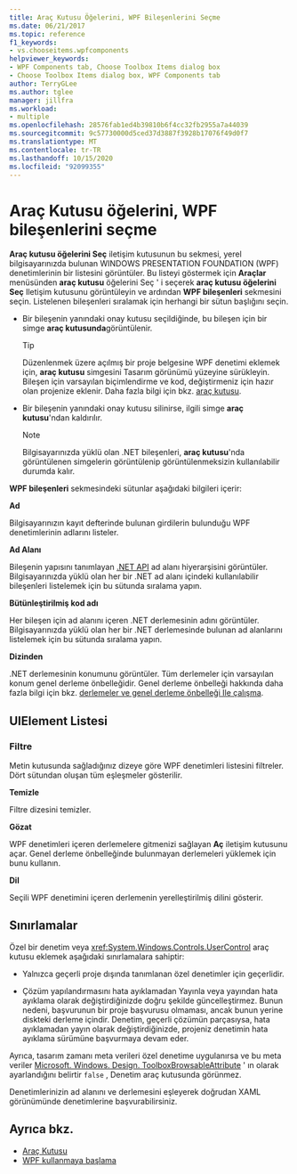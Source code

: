 ```yaml
---
title: Araç Kutusu Öğelerini, WPF Bileşenlerini Seçme
ms.date: 06/21/2017
ms.topic: reference
f1_keywords:
- vs.chooseitems.wpfcomponents
helpviewer_keywords:
- WPF Components tab, Choose Toolbox Items dialog box
- Choose Toolbox Items dialog box, WPF Components tab
author: TerryGLee
ms.author: tglee
manager: jillfra
ms.workload:
- multiple
ms.openlocfilehash: 28576fab1ed4b39810b6f4cc32fb2955a7a44039
ms.sourcegitcommit: 9c57730000d5ced37d3887f3928b17076f49d0f7
ms.translationtype: MT
ms.contentlocale: tr-TR
ms.lasthandoff: 10/15/2020
ms.locfileid: "92099355"
---
```

# <a name="choose-toolbox-items-wpf-components"></a>Araç Kutusu öğelerini, WPF bileşenlerini seçme

**Araç kutusu öğelerini Seç** iletişim kutusunun bu sekmesi, yerel bilgisayarınızda bulunan WINDOWS PRESENTATION FOUNDATION (WPF) denetimlerinin bir listesini görüntüler. Bu listeyi göstermek için **Araçlar** menüsünden **araç kutusu** öğelerini Seç ' i seçerek **araç kutusu öğelerini Seç** Iletişim kutusunu görüntüleyin ve ardından **WPF bileşenleri** sekmesini seçin. Listelenen bileşenleri sıralamak için herhangi bir sütun başlığını seçin.

- Bir bileşenin yanındaki onay kutusu seçildiğinde, bu bileşen için bir simge **araç kutusunda**görüntülenir.

    > [!TIP]
    > Düzenlenmek üzere açılmış bir proje belgesine WPF denetimi eklemek için, **araç kutusu** simgesini Tasarım görünümü yüzeyine sürükleyin. Bileşen için varsayılan biçimlendirme ve kod, değiştirmeniz için hazır olan projenize eklenir. Daha fazla bilgi için bkz. [araç kutusu](../../ide/reference/toolbox.md).

- Bir bileşenin yanındaki onay kutusu silinirse, ilgili simge **araç kutusu**'ndan kaldırılır.

    > [!NOTE]
    > Bilgisayarınızda yüklü olan .NET bileşenleri, **araç kutusu**'nda görüntülenen simgelerin görüntülenip görüntülenmeksizin kullanılabilir durumda kalır.

**WPF bileşenleri** sekmesindeki sütunlar aşağıdaki bilgileri içerir:

**Ad**

Bilgisayarınızın kayıt defterinde bulunan girdilerin bulunduğu WPF denetimlerinin adlarını listeler.

**Ad Alanı**

Bileşenin yapısını tanımlayan [.NET API](/dotnet/api/?view=netframework-4.7&preserve-view=true) ad alanı hiyerarşisini görüntüler. Bilgisayarınızda yüklü olan her bir .NET ad alanı içindeki kullanılabilir bileşenleri listelemek için bu sütunda sıralama yapın.

**Bütünleştirilmiş kod adı**

Her bileşen için ad alanını içeren .NET derlemesinin adını görüntüler. Bilgisayarınızda yüklü olan her bir .NET derlemesinde bulunan ad alanlarını listelemek için bu sütunda sıralama yapın.

**Dizinden**

.NET derlemesinin konumunu görüntüler. Tüm derlemeler için varsayılan konum genel derleme önbelleğidir. Genel derleme önbelleği hakkında daha fazla bilgi için bkz. [derlemeler ve genel derleme önbelleği Ile çalışma](/dotnet/framework/app-domains/working-with-assemblies-and-the-gac).

## <a name="uielement-list"></a>UIElement Listesi

### <a name="filter"></a>Filtre

Metin kutusunda sağladığınız dizeye göre WPF denetimleri listesini filtreler. Dört sütundan oluşan tüm eşleşmeler gösterilir.

**Temizle**

Filtre dizesini temizler.

**Gözat**

WPF denetimleri içeren derlemelere gitmenizi sağlayan **Aç** iletişim kutusunu açar. Genel derleme önbelleğinde bulunmayan derlemeleri yüklemek için bunu kullanın.

**Dil**

Seçili WPF denetimini içeren derlemenin yerelleştirilmiş dilini gösterir.

## <a name="limitations"></a>Sınırlamalar

Özel bir denetim veya <xref:System.Windows.Controls.UserControl> araç kutusu eklemek aşağıdaki sınırlamalara sahiptir:

- Yalnızca geçerli proje dışında tanımlanan özel denetimler için geçerlidir.

- Çözüm yapılandırmasını hata ayıklamadan Yayınla veya yayından hata ayıklama olarak değiştirdiğinizde doğru şekilde güncelleştirmez. Bunun nedeni, başvurunun bir proje başvurusu olmaması, ancak bunun yerine diskteki derleme içindir. Denetim, geçerli çözümün parçasıysa, hata ayıklamadan yayın olarak değiştirdiğinizde, projeniz denetimin hata ayıklama sürümüne başvurmaya devam eder.

Ayrıca, tasarım zamanı meta verileri özel denetime uygulanırsa ve bu meta veriler [Microsoft. Windows. Design. ToolboxBrowsableAttribute](/previous-versions/visualstudio/visual-studio-2010/bb547991(v=vs.100)) ' ın olarak ayarlandığını belirtir `false` , Denetim araç kutusunda görünmez.

Denetimlerinizin ad alanını ve derlemesini eşleyerek doğrudan XAML görünümünde denetimlerine başvurabilirsiniz.

## <a name="see-also"></a>Ayrıca bkz.

- [Araç Kutusu](../../ide/reference/toolbox.md)
- [WPF kullanmaya başlama](../../designers/getting-started-with-wpf.md)
